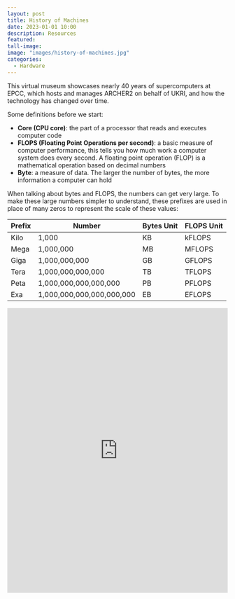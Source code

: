 ```yaml
---
layout: post
title: History of Machines
date: 2023-01-01 10:00
description: Resources
featured: 
tall-image: 
image: "images/history-of-machines.jpg"
categories: 
  - Hardware
---
```



This virtual museum showcases nearly 40 years of supercomputers at EPCC, which hosts and manages ARCHER2 on behalf of UKRI, and how the technology has changed over time.


Some definitions before we start:

- **Core (CPU core)**: the part of a processor that reads and executes computer code
- **FLOPS (Floating Point Operations per second)**: a basic measure of computer performance, this tells you how much work a computer system does every second. A floating point operation (FLOP) is a mathematical operation based on decimal numbers
- **Byte**: a measure of data. The larger the number of bytes, the more information a computer can hold

When talking about bytes and FLOPS, the numbers can get very large. To make these large numbers simpler to understand, these prefixes are used in place of many zeros to represent the scale of these values:

|Prefix|Number|Bytes Unit|FLOPS Unit|
|---|---|---|---|
|Kilo|1,000   |KB   |kFLOPS   |
|Mega|1,000,000   |MB   |MFLOPS   |
|Giga|1,000,000,000   |GB   |GFLOPS   |
|Tera|1,000,000,000,000   |TB   |TFLOPS   |
|Peta|1,000,000,000,000,000   |PB   |PFLOPS   |
|Exa|1,000,000,000,000,000,000   |EB   |EFLOPS   |


<iframe src='https://cdn.knightlab.com/libs/timeline3/latest/embed/index.html?source=1gWCAfknMR6Qbbn4EIKBgKDB2jx480ohCL3aBR_WT27o&font=Default&lang=en&initial_zoom=2&height=650' width='100%' height='650' webkitallowfullscreen mozallowfullscreen allowfullscreen frameborder='0'></iframe>
